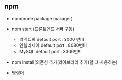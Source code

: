 ## npm

- npm(node package manager)
- npm start (프론트엔드 서버 구동)
    - 리액트의 default port : 3000 번!!!
    - 인텔리제이 default port : 8080번!!!
    - MySQL default port : 3306번!!!

- npm install(의존성 추가(라이브러리 추가)할 떄 사용하는)
- 명령어      